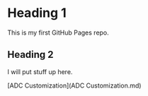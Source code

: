 # Heading 1
This is my first GitHub Pages repo.

## Heading 2
I will put stuff up here.

[ADC Customization](ADC Customization.md)
